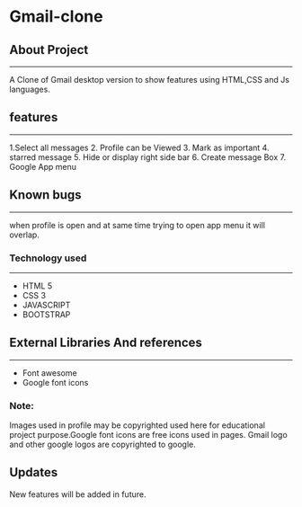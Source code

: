 # Gmail-clone

## About Project
<hr>
 A Clone of Gmail desktop version to show features using HTML,CSS and  Js languages.

 ## features
 <hr>
1.Select all messages 
2. Profile can be Viewed
3. Mark as important
4. starred message
5. Hide or display right side bar
6. Create message Box
7. Google App menu

## Known bugs
<hr>
when profile is open and at same time trying to  open app menu it will overlap.


### Technology used 
<hr>
<ul>
 <li>HTML 5</li>
  <li>CSS 3</li>
   <li>JAVASCRIPT</li>
    <li>BOOTSTRAP</li>
    
</ul>

## External Libraries And references
<hr>
<ul>
<li>Font awesome</li>
<li>Google font icons</li>

</ul>

### Note:
Images used in profile may be copyrighted used here for educational project purpose.Google font icons are free icons  used in pages.
Gmail logo and other google logos are copyrighted to google.


## Updates
New features will be added in future.
